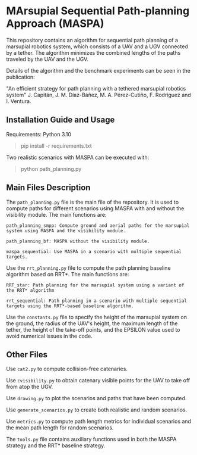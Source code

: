 
# MArsupial Sequential Path-planning Approach (MASPA)

This repository contains an algorithm for sequential path planning of a marsupial robotics system, which consists of a UAV and a UGV connected by a tether. The algorithm minimizes the combined lengths of the paths traveled by the UAV and the UGV.

Details of the algorithm and the benchmark experiments can be seen in the publication:

"An efficient strategy for path planning with a tethered marsupial robotics system"
J. Capitán, J. M. Díaz-Báñez, M. A. Pérez-Cutiño, F. Rodríguez and I. Ventura.

## Installation Guide and Usage

Requirements: Python 3.10

> pip install -r requirements.txt

Two realistic scenarios with MASPA can be executed with:

> python path_planning.py

## Main Files Description

The `path_planning.py` file is the main file of the repository. It is used to compute paths for different scenarios using MASPA with and without the visibility module. The main functions are:

```
path_planning_smpp: Compute ground and aerial paths for the marsupial system using MASPA and the visibility module.
```

```
path_planning_bf: MASPA without the visibility module.
```

```
maspa_sequential: Use MASPA in a scenario with multiple sequential targets.
```

Use the `rrt_planning.py` file to compute the path planning baseline algorithm based on RRT*. The main functions are:

```
RRT_star: Path planning for the marsupial system using a variant of the RRT* algorithm
```

```
rrt_sequential: Path planning in a scenario with multiple sequential targets using the RRT*-based baseline algorithm.
```

Use the `constants.py` file to specify the height of the marsupial system on the ground, the radius of the UAV's height, the maximum length of the tether, the height of the take-off points, and the EPSILON value used to avoid numerical issues in the code.

## Other Files

Use `cat2.py` to compute collision-free catenaries.

Use `cvisibility.py` to obtain catenary visible points for the UAV to take off from atop the UGV.

Use `drawing.py` to plot the scenarios and paths that have been computed.

Use `generate_scenarios.py` to create both realistic and random scenarios.

Use `metrics.py` to compute path length metrics for individual scenarios and the mean path length for random scenarios.

The `tools.py` file contains auxiliary functions used in both the MASPA strategy and the RRT* baseline strategy.
